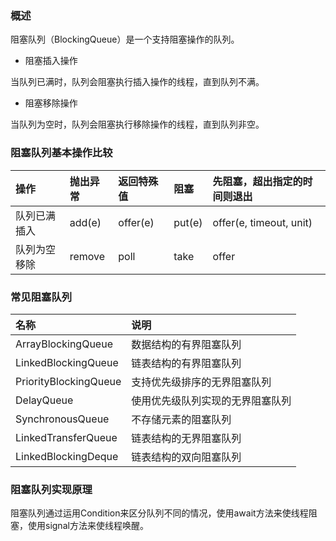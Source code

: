 ### 概述

阻塞队列（BlockingQueue）是一个支持阻塞操作的队列。

* 阻塞插入操作

当队列已满时，队列会阻塞执行插入操作的线程，直到队列不满。

* 阻塞移除操作

当队列为空时，队列会阻塞执行移除操作的线程，直到队列非空。

### 阻塞队列基本操作比较

|操作|抛出异常|返回特殊值|阻塞|先阻塞，超出指定的时间则退出|
|:----|:----|:----|:----|:----|
|队列已满插入|add(e)|offer(e)|put(e)|offer(e, timeout, unit)|
|队列为空移除|remove|poll|take|offer|

### 常见阻塞队列

|名称|说明|
|:----|:----|
|ArrayBlockingQueue|数据结构的有界阻塞队列|
|LinkedBlockingQueue|链表结构的有界阻塞队列|
|PriorityBlockingQueue|支持优先级排序的无界阻塞队列|
|DelayQueue|使用优先级队列实现的无界阻塞队列|
|SynchronousQueue|不存储元素的阻塞队列|
|LinkedTransferQueue|链表结构的无界阻塞队列|
|LinkedBlockingDeque|链表结构的双向阻塞队列|

### 阻塞队列实现原理

阻塞队列通过运用Condition来区分队列不同的情况，使用await方法来使线程阻塞，使用signal方法来使线程唤醒。